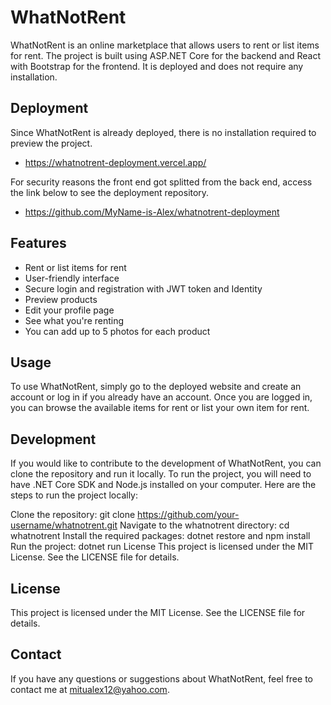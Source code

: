 # WhatNotRent
WhatNotRent is an online marketplace that allows users to rent or list items for rent. The project is built using ASP.NET Core for the backend and React with Bootstrap for the frontend. It is deployed and does not require any installation.


## Deployment

Since WhatNotRent is already deployed, there is no installation required to preview the project.
- https://whatnotrent-deployment.vercel.app/

For security reasons the front end got splitted from the back end, access the link below to see the deployment repository.
- https://github.com/MyName-is-Alex/whatnotrent-deployment

## Features

- Rent or list items for rent
- User-friendly interface
- Secure login and registration with JWT token and Identity
- Preview products
- Edit your profile page
- See what you're renting
- You can add up to 5 photos for each product
## Usage

To use WhatNotRent, simply go to the deployed website and create an account or log in if you already have an account. Once you are logged in, you can browse the available items for rent or list your own item for rent.
## Development

If you would like to contribute to the development of WhatNotRent, you can clone the repository and run it locally. To run the project, you will need to have .NET Core SDK and Node.js installed on your computer. Here are the steps to run the project locally:

Clone the repository: git clone https://github.com/your-username/whatnotrent.git
Navigate to the whatnotrent directory: cd whatnotrent
Install the required packages: dotnet restore and npm install
Run the project: dotnet run
License
This project is licensed under the MIT License. See the LICENSE file for details.
## License

This project is licensed under the MIT License. See the LICENSE file for details.
## Contact

If you have any questions or suggestions about WhatNotRent, feel free to contact me at mitualex12@yahoo.com.
